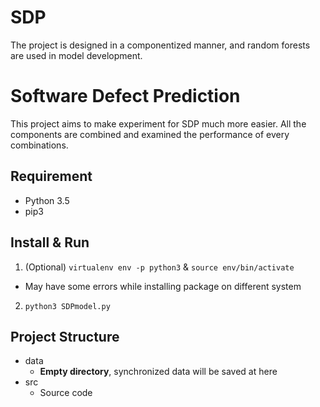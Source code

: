 # SDP
The project is designed in a componentized manner, and random forests are used in model development.

# Software Defect Prediction

This project aims to make experiment for SDP much more easier. All the components are combined and examined the performance of every combinations.

## Requirement

- Python 3.5
- pip3

## Install & Run

1. (Optional) `virtualenv env -p python3` & `source env/bin/activate`
  - May have some errors while installing package on different system
2. `python3 SDPmodel.py`

## Project Structure

- data
  - **Empty directory**, synchronized data will be saved at here
- src
  - Source code

